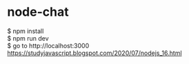 # node-chat

$ npm install   
$ npm run dev  
$ go to http://localhost:3000  
https://studyjavascript.blogspot.com/2020/07/nodejs_16.html
